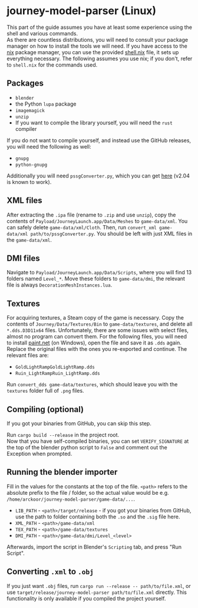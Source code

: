 # journey-model-parser (Linux)
This part of the guide assumes you have at least some experience using the shell and various commands. \
As there are countless distributions, you will need to consult your package manager on how to install the tools we will need. If you have access to the [nix](https://nixos.org/download/) package manager, you can use the provided [shell.nix](../shell.nix) file, it sets up everything necessary. The following assumes you use nix; if you don't, refer to `shell.nix` for the commands used.

## Packages
- `blender`
- the Python `lupa` package
- `imagemagick`
- `unzip`
- If you want to compile the library yourself, you will need the `rust` compiler

If you do not want to compile yourself, and instead use the GitHub releases, you will need the following as well:
- `gnupg`
- `python-gnupg`

Additionally you will need `pssgConverter.py`, which you can get [here](https://www.nexusmods.com/greedfall/mods/116?tab=files) (v2.04 is known to work).

## XML files
After extracting the `.ipa` file (rename to `.zip` and use `unzip`), copy the contents of `Payload/JourneyLaunch.app/Data/Meshes` to `game-data/xml`. You can safely delete `game-data/xml/Cloth`. Then, run `convert_xml game-data/xml path/to/pssgConverter.py`. You should be left with just XML files in the `game-data/xml`.

## DMI files
Navigate to `Payload/JourneyLaunch.app/Data/Scripts`, where you will find 13 folders named `Level_*`. Move these folders to `game-data/dmi`, the relevant file is always `DecorationMeshInstances.lua`.

## Textures
For acquiring textures, a Steam copy of the game is necessary. Copy the contents of `Journey/Data/Textures/Bin` to `game-data/textures`, and delete all `*.dds.D3D11x64` files.
Unfortunately, there are some issues with select files, almost no program can convert them. For the following files, you will need to install [paint.net](https://www.getpaint.net/download.html) (on Windows), open the file and save it as `.dds` again. Replace the original files with the ones you re-exported and continue.
The relevant files are:
- `GoldLightRampGoldLightRamp.dds`
- `Ruin_LightRampRuin_LightRamp.dds`

Run `convert_dds game-data/textures`, which should leave you with the `textures` folder full of `.png` files.

## Compiling (optional)
If you got your binaries from GitHub, you can skip this step.

Run `cargo build --release` in the project root. \
Now that you have self-compiled binaries, you can set `VERIFY_SIGNATURE` at the top of the blender python script to `False` and comment out the Exception when prompted.

## Running the blender importer
Fill in the values for the constants at the top of the file. `<path>` refers to the absolute prefix to the file / folder, so the actual value would be e.g. `/home/arckoor/journey-model-parser/game-data/...`.
- `LIB_PATH` - `<path>/target/release` - if you got your binaries from GitHub, use the path to folder containing both the `.so` and the `.sig` file here.
- `XML_PATH` - `<path>/game-data/xml`
- `TEX_PATH` - `<path>/game-data/textures`
- `DMI_PATH` - `<path>/game-data/dmi/Level_<level>`

Afterwards, import the script in Blender's `Scripting` tab, and press "Run Script".

## Converting `.xml` to `.obj`
If you just want `.obj` files, run `cargo run --release -- path/to/file.xml`, or use `target/release/journey-model-parser path/to/file.xml` directly. This functionality is only available if you compiled the project yourself.
